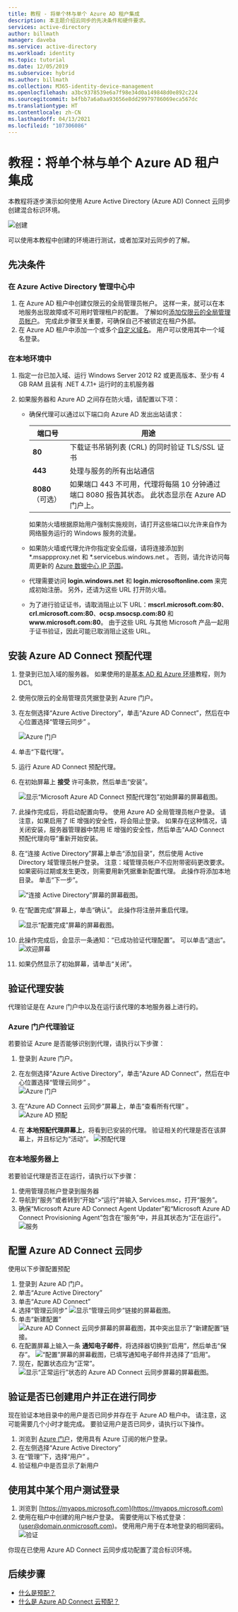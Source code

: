 ```yaml
---
title: 教程 - 将单个林与单个 Azure AD 租户集成
description: 本主题介绍云同步的先决条件和硬件要求。
services: active-directory
author: billmath
manager: daveba
ms.service: active-directory
ms.workload: identity
ms.topic: tutorial
ms.date: 12/05/2019
ms.subservice: hybrid
ms.author: billmath
ms.collection: M365-identity-device-management
ms.openlocfilehash: a3bc9378539e6a7f98e34d0a149848d0e892c224
ms.sourcegitcommit: b4fbb7a6a0aa93656e8dd29979786069eca567dc
ms.translationtype: HT
ms.contentlocale: zh-CN
ms.lasthandoff: 04/13/2021
ms.locfileid: "107306086"
---
```

# <a name="tutorial-integrate-a-single-forest-with-a-single-azure-ad-tenant"></a>教程：将单个林与单个 Azure AD 租户集成

本教程将逐步演示如何使用 Azure Active Directory (Azure AD) Connect 云同步创建混合标识环境。

![创建](media/tutorial-single-forest/diagram-2.png)

可以使用本教程中创建的环境进行测试，或者加深对云同步的了解。

## <a name="prerequisites"></a>先决条件
### <a name="in-the-azure-active-directory-admin-center"></a>在 Azure Active Directory 管理中心中

1. 在 Azure AD 租户中创建仅限云的全局管理员帐户。 这样一来，就可以在本地服务出现故障或不可用时管理租户的配置。 了解如何[添加仅限云的全局管理员帐户](../fundamentals/add-users-azure-active-directory.md)。 完成此步骤至关重要，可确保自己不被锁定在租户外部。
2. 在 Azure AD 租户中添加一个或多个[自定义域名](../fundamentals/add-custom-domain.md)。 用户可以使用其中一个域名登录。

### <a name="in-your-on-premises-environment"></a>在本地环境中

1. 指定一台已加入域、运行 Windows Server 2012 R2 或更高版本、至少有 4 GB RAM 且装有 .NET 4.7.1+ 运行时的主机服务器 

2. 如果服务器和 Azure AD 之间存在防火墙，请配置以下项：
   - 确保代理可以通过以下端口向 Azure AD 发出出站请求：

     | 端口号 | 用途 |
     | --- | --- |
     | **80** | 下载证书吊销列表 (CRL) 的同时验证 TLS/SSL 证书 |
     | **443** | 处理与服务的所有出站通信 |
     | **8080**（可选） | 如果端口 443 不可用，代理将每隔 10 分钟通过端口 8080 报告其状态。 此状态显示在 Azure AD 门户上。 |
     
     如果防火墙根据原始用户强制实施规则，请打开这些端口以允许来自作为网络服务运行的 Windows 服务的流量。
   - 如果防火墙或代理允许你指定安全后缀，请将连接添加到 \*.msappproxy.net 和 \*.servicebus.windows.net 。 否则，请允许访问每周更新的 [Azure 数据中心 IP 范围](https://www.microsoft.com/download/details.aspx?id=41653)。
   - 代理需要访问 **login.windows.net** 和 **login.microsoftonline.com** 来完成初始注册。 另外，还请为这些 URL 打开防火墙。
   - 为了进行验证证书，请取消阻止以下 URL：**mscrl.microsoft.com:80**、**crl.microsoft.com:80**、**ocsp.msocsp.com:80** 和 **www\.microsoft.com:80**。 由于这些 URL 与其他 Microsoft 产品一起用于证书验证，因此可能已取消阻止这些 URL。

## <a name="install-the-azure-ad-connect-provisioning-agent"></a>安装 Azure AD Connect 预配代理
1. 登录到已加入域的服务器。  如果使用的是[基本 AD 和 Azure 环境](tutorial-basic-ad-azure.md)教程，则为 DC1。
2. 使用仅限云的全局管理员凭据登录到 Azure 门户。
3. 在左侧选择“Azure Active Directory”，单击“Azure AD Connect”，然后在中心位置选择“管理云同步”  。

   ![Azure 门户](media/how-to-install/install-6.png)

4. 单击“下载代理”。
5. 运行 Azure AD Connect 预配代理。
6. 在初始屏幕上 **接受** 许可条款，然后单击“安装”。

   ![显示“Microsoft Azure AD Connect 预配代理包”初始屏幕的屏幕截图。](media/how-to-install/install-1.png)

7. 此操作完成后，将启动配置向导。  使用 Azure AD 全局管理员帐户登录。  请注意，如果启用了 IE 增强的安全性，将会阻止登录。  如果存在这种情况，请关闭安装，服务器管理器中禁用 IE 增强的安全性，然后单击“AAD Connect 预配代理向导”重新开始安装。
8. 在“连接 Active Directory”屏幕上单击“添加目录”，然后使用 Active Directory 域管理员帐户登录。   注意：域管理员帐户不应附带密码更改要求。 如果密码过期或发生更改，则需要用新凭据重新配置代理。 此操作将添加本地目录。  单击“下一步”。

   ![“连接 Active Directory”屏幕的屏幕截图。](media/how-to-install/install-3a.png)

9. 在“配置完成”屏幕上，单击“确认”。   此操作将注册并重启代理。

   ![显示“配置完成”屏幕的屏幕截图。](media/how-to-install/install-4a.png)

10. 此操作完成后，会显示一条通知：“已成功验证代理配置”。  可以单击“退出”。</br>
![欢迎屏幕](media/how-to-install/install-5.png)</br>
11. 如果仍然显示了初始屏幕，请单击“关闭”。


## <a name="verify-agent-installation"></a>验证代理安装
代理验证是在 Azure 门户中以及在运行该代理的本地服务器上进行的。

### <a name="azure-portal-agent-verification"></a>Azure 门户代理验证
若要验证 Azure 是否能够识别到代理，请执行以下步骤：

1. 登录到 Azure 门户。
2. 在左侧选择“Azure Active Directory”，单击“Azure AD Connect”，然后在中心位置选择“管理云同步”  。</br>
![Azure 门户](media/how-to-install/install-6.png)</br>

3.  在“Azure AD Connect 云同步”屏幕上，单击“查看所有代理” 。
![Azure AD 预配](media/how-to-install/install-7.png)</br>
 
4. 在 **本地预配代理屏幕上**，将看到已安装的代理。  验证相关的代理是否在该屏幕上，并且标记为“活动”。
![预配代理](media/how-to-install/verify-1.png)</br>

### <a name="on-the-local-server"></a>在本地服务器上
若要验证代理是否正在运行，请执行以下步骤：

1.  使用管理员帐户登录到服务器
2.  导航到“服务”或者转到“开始”>“运行”并输入 Services.msc，打开“服务”。
3.  确保“Microsoft Azure AD Connect Agent Updater”和“Microsoft Azure AD Connect Provisioning Agent”包含在“服务”中，并且其状态为“正在运行”。   
![服务](media/how-to-install/troubleshoot-1.png)

## <a name="configure-azure-ad-connect-cloud-sync"></a>配置 Azure AD Connect 云同步
 使用以下步骤配置预配

1.  登录到 Azure AD 门户。
2.  单击“Azure Active Directory”
3.  单击“Azure AD Connect”
4.  选择“管理云同步”
![显示“管理云同步”链接的屏幕截图。](media/how-to-configure/manage-1.png)
5.  单击“新建配置”
![Azure AD Connect 云同步屏幕的屏幕截图，其中突出显示了“新建配置”链接。](media/tutorial-single-forest/configure-1.png)
7.  在配置屏幕上输入一条 **通知电子邮件**，将选择器切换到“启用”，然后单击“保存”。 
![“配置”屏幕的屏幕截图，已填写通知电子邮件并选择了“启用”。](media/how-to-configure/configure-2.png)
1.  现在，配置状态应为“正常”。
![显示“正常运行”状态的 Azure AD Connect 云同步屏幕的屏幕截图。](media/how-to-configure/manage-4.png)

## <a name="verify-users-are-created-and-synchronization-is-occurring"></a>验证是否已创建用户并正在进行同步
现在验证本地目录中的用户是否已同步并存在于 Azure AD 租户中。  请注意，这可能需要几个小时才能完成。  要验证用户是否已同步，请执行以下操作。


1. 浏览到 [Azure 门户](https://portal.azure.com)，使用具有 Azure 订阅的帐户登录。
2. 在左侧选择“Azure Active Directory”
3. 在“管理”下，选择“用户” 。
4. 验证租户中是否显示了新用户</br>

## <a name="test-signing-in-with-one-of-your-users"></a>使用其中某个用户测试登录

1. 浏览到 [https://myapps.microsoft.com](https://myapps.microsoft.com)
2. 使用在租户中创建的用户帐户登录。  需要使用以下格式登录：(user@domain.onmicrosoft.com)。 使用用户用于在本地登录的相同密码。</br>
   ![验证](media/tutorial-single-forest/verify-1.png)</br>

你现在已使用 Azure AD Connect 云同步成功配置了混合标识环境。


## <a name="next-steps"></a>后续步骤 

- [什么是预配？](what-is-provisioning.md)
- [什么是 Azure AD Connect 云预配？](what-is-cloud-sync.md)
